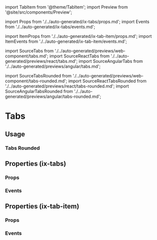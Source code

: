 import TabItem from '@theme/TabItem';
import Preview from '@site/src/components/Preview';

import Props from './../auto-generated/ix-tabs/props.md';
import Events from './../auto-generated/ix-tabs/events.md';

import ItemProps from './../auto-generated/ix-tab-item/props.md';
import ItemEvents from './../auto-generated/ix-tab-item/events.md';

import SourceTabs from './../auto-generated/previews/web-component/tabs.md';
import SourceReactTabs from './../auto-generated/previews/react/tabs.md';
import SourceAngularTabs from './../auto-generated/previews/angular/tabs.md';

import SourceTabsRounded from './../auto-generated/previews/web-component/tabs-rounded.md';
import SourceReactTabsRounded from './../auto-generated/previews/react/tabs-rounded.md';
import SourceAngularTabsRounded from './../auto-generated/previews/angular/tabs-rounded.md';


# Tabs

## Usage

<Preview name="tabs" height="20rem">
  <TabItem value="javascript"> 
    <SourceTabs />
  </TabItem>
  <TabItem value="react"> 
    <SourceReactTabs />
  </TabItem>
  <TabItem value="angular"> 
    <SourceAngularTabs />
  </TabItem>
</Preview>

### Tabs Rounded

<Preview name="tabs-rounded">
  <TabItem value="javascript"> 
    <SourceTabsRounded />
  </TabItem>
  <TabItem value="react"> 
    <SourceReactTabsRounded />
  </TabItem>
  <TabItem value="angular"> 
    <SourceAngularTabsRounded />
  </TabItem>
</Preview>

## Properties (ix-tabs)

### Props

<Props />

### Events

<Events />

## Properties (ix-tab-item)

### Props

<ItemProps />

### Events

<ItemEvents />
